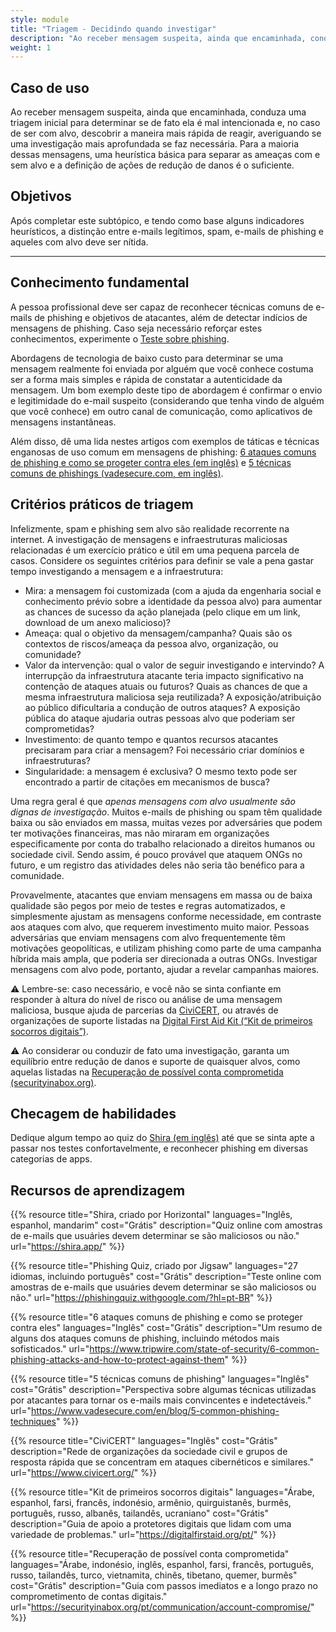 ```yaml
---
style: module
title: "Triagem - Decidindo quando investigar"
description: "Ao receber mensagem suspeita, ainda que encaminhada, conduza uma triagem inicial para determinar se de fato ela é mal intencionada e, no caso de ser com alvo, descobrir a maneira mais rápida de reagir, averiguando se uma investigação mais aprofundada se faz necessária. Para a maioria dessas mensagens, uma heurística básica para separar as ameaças com e sem alvo e a definição de ações de redução de danos é o suficiente."
weight: 1
---
```

## Caso de uso

Ao receber mensagem suspeita, ainda que encaminhada, conduza uma triagem inicial para determinar se de fato ela é mal intencionada e, no caso de ser com alvo, descobrir a maneira mais rápida de reagir, averiguando se uma investigação mais aprofundada se faz necessária. Para a maioria dessas mensagens, uma heurística básica para separar as ameaças com e sem alvo e a definição de ações de redução de danos é o suficiente.

## Objetivos

Após completar este subtópico, e tendo como base alguns indicadores heurísticos, a distinção entre e-mails legítimos, spam, e-mails de phishing e aqueles com alvo deve ser nítida.

- - -

## Conhecimento fundamental

A pessoa profissional deve ser capaz de reconhecer técnicas comuns de e-mails de phishing e objetivos de atacantes, além de detectar indícios de mensagens de phishing. Caso seja necessário reforçar estes conhecimentos, experimente o [Teste sobre phishing](https://phishingquiz.withgoogle.com/?hl=pt-BR).

Abordagens de tecnologia de baixo custo para determinar se uma mensagem realmente foi enviada por alguém que você conhece costuma ser a forma mais simples e rápida de constatar a autenticidade da mensagem. Um bom exemplo deste tipo de abordagem é confirmar o envio e legitimidade do e-mail suspeito (considerando que tenha vindo de alguém que você conhece) em outro canal de comunicação, como aplicativos de mensagens instantâneas. 

Além disso, dê uma lida nestes artigos com exemplos de táticas e técnicas enganosas de uso comum em mensagens de phishing: [6 ataques comuns de phishing e como se progeter contra eles (em inglês)](https://www.tripwire.com/state-of-security/6-common-phishing-attacks-and-how-to-protect-against-them) e [5 técnicas comuns de phishings (vadesecure.com, em inglês)](https://www.vadesecure.com/en/blog/5-common-phishing-techniques).

## Critérios práticos de triagem

Infelizmente, spam e phishing sem alvo são realidade recorrente na internet. A investigação de mensagens e infraestruturas maliciosas relacionadas é um exercício prático e útil em uma pequena parcela de casos. Considere os seguintes critérios para definir se vale a pena gastar tempo investigando a mensagem e a infraestrutura:

* Mira: a mensagem foi customizada (com a ajuda da engenharia social e conhecimento prévio sobre a identidade da pessoa alvo) para aumentar as chances de sucesso da ação planejada (pelo clique em um link, download de um anexo malicioso)?
* Ameaça: qual o objetivo da mensagem/campanha? Quais são os contextos de riscos/ameaça da pessoa alvo, organização, ou comunidade?
* Valor da intervenção: qual o valor de seguir investigando e intervindo? A interrupção da infraestrutura atacante teria impacto significativo na contenção de ataques atuais ou futuros? Quais as chances de que a mesma infraestrutura maliciosa seja reutilizada? A exposição/atribuição ao público dificultaria a condução de outros ataques? A exposição pública do ataque ajudaria outras pessoas alvo que poderiam ser comprometidas?
* Investimento: de quanto tempo e quantos recursos atacantes precisaram para criar a mensagem? Foi necessário criar domínios e infraestruturas?
* Singularidade: a mensagem é exclusiva? O mesmo texto pode ser encontrado a partir de citações em mecanismos de busca?

Uma regra geral é que *apenas mensagens com alvo usualmente são dignas de investigação*. Muitos e-mails de phishing ou spam têm qualidade baixa ou são enviados em massa, muitas vezes por adversáries que podem ter motivações financeiras, mas não miraram em organizações especificamente por conta do trabalho relacionado a direitos humanos ou sociedade civil. Sendo assim, é pouco provável que ataquem ONGs no futuro, e um registro das atividades deles não seria tão benéfico para a comunidade.

Provavelmente, atacantes que enviam mensagens em massa ou de baixa qualidade são pegos por meio de testes e regras automatizados, e simplesmente ajustam as mensagens conforme necessidade, em contraste aos ataques com alvo, que requerem investimento muito maior. Pessoas adversárias que enviam mensagens com alvo frequentemente têm motivações geopolíticas, e utilizam phishing como parte de uma campanha híbrida mais ampla, que poderia ser direcionada a outras ONGs. Investigar mensagens com alvo pode, portanto, ajudar a revelar campanhas maiores.

⚠️ Lembre-se: caso necessário, e você não se sinta confiante em responder à altura do nível de risco ou análise de uma mensagem maliciosa, busque ajuda de parcerias da [CiviCERT](https://www.civicert.org/), ou através de organizações de suporte listadas na [Digital First Aid Kit (“Kit de primeiros socorros digitais”)](https://digitalfirstaid.org/pt/).

⚠️ Ao considerar ou conduzir de fato uma investigação, garanta um equilíbrio entre redução de danos e suporte de quaisquer alvos, como aquelas listadas na [Recuperação de possível conta comprometida (securityinabox.org)](https://securityinabox.org/pt/communication/account-compromise/).

## Checagem de habilidades

Dedique algum tempo ao quiz do [Shira (em inglês)](https://shira.app/) até que se sinta apte a passar nos testes confortavelmente, e reconhecer phishing em diversas categorias de apps.

## Recursos de aprendizagem

{{% resource title="Shira, criado por Horizontal" languages="Inglês, espanhol, mandarim" cost="Grátis" description="Quiz online com amostras de e-mails que usuáries devem determinar se são maliciosos ou não." url="https://shira.app/" %}}

{{% resource title="Phishing Quiz, criado por Jigsaw" languages="27 idiomas, incluindo português" cost="Grátis" description="Teste online com amostras de e-mails que usuáries devem determinar se são maliciosos ou não." url="https://phishingquiz.withgoogle.com/?hl=pt-BR" %}}

{{% resource title="6 ataques comuns de phishing e como se proteger contra eles" languages="Inglês" cost="Grátis" description="Um resumo de alguns dos ataques comuns de phishing, incluindo métodos mais sofisticados." url="https://www.tripwire.com/state-of-security/6-common-phishing-attacks-and-how-to-protect-against-them" %}}

{{% resource title="5 técnicas comuns de phishing" languages="Inglês" cost="Grátis" description="Perspectiva sobre algumas técnicas utilizadas por atacantes para tornar os e-mails mais convincentes e indetectáveis." url="https://www.vadesecure.com/en/blog/5-common-phishing-techniques" %}}

{{% resource title="CiviCERT" languages="Inglês" cost="Grátis" description="Rede de organizações da sociedade civil e grupos de resposta rápida que se concentram em ataques cibernéticos e similares." url="https://www.civicert.org/" %}}

{{% resource title="Kit de primeiros socorros digitais" languages="Árabe, espanhol, farsi, francês, indonésio, armênio, quirguistanês, burmês, português, russo, albanês, tailandês, ucraniano" cost="Grátis" description="Guia de apoio a protetores digitais que lidam com uma variedade de problemas." url="https://digitalfirstaid.org/pt/" %}}

{{% resource title="Recuperação de possível conta comprometida" languages="Árabe, indonésio, inglês, espanhol, farsi, francês, português, russo, tailandês, turco, vietnamita, chinês, tibetano, quemer, burmês" cost="Grátis" description="Guia com passos imediatos e a longo prazo no comprometimento de contas digitais." url="https://securityinabox.org/pt/communication/account-compromise/" %}}
